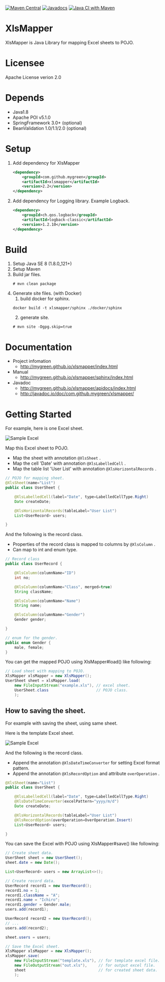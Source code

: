 [![Maven Central](https://maven-badges.herokuapp.com/maven-central/com.github.mygreen/xlsmapper/badge.svg)](https://maven-badges.herokuapp.com/maven-central/com.github.mygreen/xlsmapper/)
[![Javadocs](http://javadoc.io/badge/com.github.mygreen/xlsmapper.svg?color=blue)](http://javadoc.io/doc/com.github.mygreen/xlsmapper)
[![Java CI with Maven](https://github.com/mygreen/xlsmapper/workflows/Java%20CI%20with%20Maven/badge.svg)](https://github.com/mygreen/xlsmapper/actions?query=workflow%3A%22Java+CI+with+Maven%22)

# XlsMapper

XlsMapper is Java Library for mapping Excel sheets to POJO.

# Licensee

Apache License verion 2.0

# Depends
+ Java1.8
+ Apache POI v5.1.0
+ SpringFramework 3.0+ (optional)
+ BeanValidation 1.0/1.1/2.0 (optional)

# Setup

1. Add dependency for XlsMapper
    ```xml
    <dependency>
        <groupId>com.github.mygreen</groupId>
        <artifactId>xlsmapper</artifactId>
        <version>2.2</version>
    </dependency>
    ```

2. Add dependency for Logging library. Example Logback.
    ```xml
    <dependency>
        <groupId>ch.qos.logback</groupId>
        <artifactId>logback-classic</artifactId>
        <version>1.2.10</version>
    </dependency>
    ```

# Build

1. Setup Java SE 8 (1.8.0_121+)
2. Setup Maven
3. Build jar files.
    ```console
    # mvn clean package
    ```
4. Generate site files. (with Docker)
    1. build docker for sphinx.
    ```console
    docker build -t xlsmapper/sphinx ./docker/sphinx
    ```
    2. generate site.
    ```console
    # mvn site -Dgpg.skip=true
    ```

# Documentation
- Project infomation
  - http://mygreen.github.io/xlsmapper/index.html
- Manual
  - http://mygreen.github.io/xlsmapper/sphinx/index.html
- Javadoc
  - http://mygreen.github.io/xlsmapper/apidocs/index.html
  - http://javadoc.io/doc/com.github.mygreen/xlsmapper/

# Getting Started
For example, here is one Excel sheet.

![Sample Excel](src/site/sphinx/source/_static/howto_load.png)

Map this Excel sheet to POJO.
- Map the sheet with annotation ```@XlsSheet``` .
- Map the cell 'Date' with annotation ```@XlsLabelledCell``` .
- Map the table list 'User List' with annotation ```@XlsHorizontalRecords``` .

```java
// POJO for mapping sheet.
@XlsSheet(name="List")
public class UserSheet {

    @XlsLabelledCell(label="Date", type=LabelledCellType.Right)
    Date createDate;

    @XlsHorizontalRecords(tableLabel="User List")
    List<UserRecord> users;

}
```

And the following is the record class.
- Properties of the record class is mapped to columns by ```@XlsColumn``` .
- Can map to int and enum type. 

```java
// Record class
public class UserRecord {

    @XlsColumn(columnName="ID")
    int no;

    @XlsColumn(columnName="Class", merged=true)
    String className;

    @XlsColumn(columnName="Name")
    String name;

    @XlsColumn(columnName="Gender")
    Gender gender;

}

// enum for the gender.
public enum Gender {
    male, female;
}
```

You can get the mapped POJO using XlsMapper#load() like following:

```java
// Load sheet with mapping to POJO.
XlsMapper xlsMapper = new XlsMapper();
UserSheet sheet = xlsMapper.load(
    new FileInputStream("example.xls"), // excel sheet.
    UserSheet.class                     // POJO class.
    );
```

## How to saving the sheet.

For example with saving the sheet, using same sheet.

Here is the template Excel sheet.

![Sample Excel](src/site/sphinx/source/_static/howto_save.png)


And the following is the record class. 
- Append the annotation ```@XlsDateTimeConverter``` for setting Excel format pattern.
- Append the annotation ```@XlsRecordOption``` and attribute ```overOperation``` .

```java
@XlsSheet(name="List")
public class UserSheet {

    @XlsLabelledCell(label="Date", type=LabelledCellType.Right)
    @XlsDateTimeConverter(excelPattern="yyyy/m/d")
    Date createDate;

    @XlsHorizontalRecords(tableLabel="User List")
    @XlsRecordOption(overOperation=OverOperation.Insert)
    List<UserRecord> users;

}
```

You can save the Excel with POJO using XlsMapper#save() like following:

```java
// Create sheet data.
UserSheet sheet = new UserSheet();
sheet.date = new Date();

List<UserRecord> users = new ArrayList<>();

// Create record data.
UserRecord record1 = new UserRecord();
record1.no = 1;
record1.className = "A";
record1.name = "Ichiro";
record1.gender = Gender.male;
users.add(record1);

UserRecord record2 = new UserRecord();
// ...
users.add(record2);

sheet.users = users;

// Save the Excel sheet.
XlsMapper xlsMapper = new XlsMapper();
xlsMapper.save(
    new FileInputStream("template.xls"), // for template excel file.
    new FileOutputStream("out.xls"),     // for output excel file.
    sheet                                // for created sheet data.
    );
```
 




